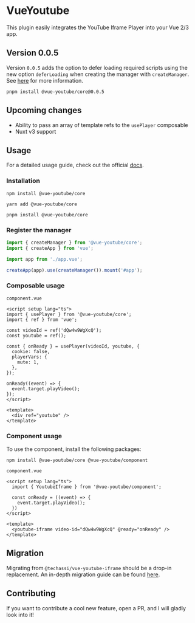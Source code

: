 # VueYoutube

This plugin easily integrates the YouTube Iframe Player into your Vue 2/3 app.

## Version 0.0.5

Version `0.0.5` adds the option to defer loading required scripts using the new option `deferLoading` when creating the
manager with `createManager`. See [here](https://vue-youtube.github.io/docs/usage/manager#deferloading) for more
information.

```shell
pnpm install @vue-youtube/core@0.0.5
```

## Upcoming changes

- Ability to pass an array of template refs to the `usePlayer` composable
- Nuxt v3 support

## Usage

For a detailed usage guide, check out the official [docs](https://vue-youtube.github.io/docs/).

### Installation

```shell
npm install @vue-youtube/core
```

```shell
yarn add @vue-youtube/core
```

```shell
pnpm install @vue-youtube/core
```

### Register the manager

```ts
import { createManager } from '@vue-youtube/core';
import { createApp } from 'vue';

import app from './app.vue';

createApp(app).use(createManager()).mount('#app');
```

### Composable usage

`component.vue`

```vue
<script setup lang="ts">
import { usePlayer } from '@vue-youtube/core';
import { ref } from 'vue';

const videoId = ref('dQw4w9WgXcQ');
const youtube = ref();

const { onReady } = usePlayer(videoId, youtube, {
  cookie: false,
  playerVars: {
    mute: 1,
  },
});

onReady((event) => {
  event.target.playVideo();
});
</script>

<template>
  <div ref="youtube" />
</template>
```

### Component usage

To use the component, install the following packages:

```
npm install @vue-youtube/core @vue-youtube/component
```

`component.vue`

```vue
<script setup lang="ts">
  import { YoutubeIframe } from '@vue-youtube/component';

  const onReady = ((event) => {
    event.target.playVideo();
  })
</script>

<template>
  <youtube-iframe video-id="dQw4w9WgXcQ" @ready="onReady" />
</template>
```

## Migration

Migrating from `@techassi/vue-youtube-iframe` should be a drop-in replacement. An in-depth migration guide can be found
[here](https://vue-youtube.github.io/docs/migration/).

## Contributing

If you want to contribute a cool new feature, open a PR, and I will gladly look into it!
